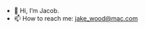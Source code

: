 - 👋 Hi, I’m Jacob.
- 📫 How to reach me: jake_wood@mac.com

<!---
wooyakob/wooyakob is a ✨ special ✨ repository because its `README.md` (this file) appears on your GitHub profile.
You can click the Preview link to take a look at your changes.
--->
